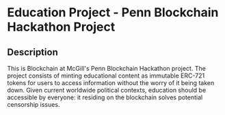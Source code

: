 # Education Project - Penn Blockchain Hackathon Project

 ## Description

 This is Blockchain at McGill's Penn Blockchain Hackathon project.
 The project consists of minting educational content as immutable ERC-721 tokens for users to access information without the worry of it being taken down. Given current worldwide political contexts, education should be accessible by everyone: it residing on the blockchain solves potential censorship issues.
